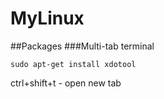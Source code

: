 # MyLinux

##Packages
###Multi-tab terminal

```shell
sudo apt-get install xdotool
```

ctrl+shift+t - open new tab

